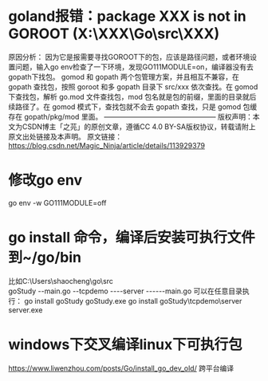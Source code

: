 # goland报错：package XXX is not in GOROOT (X:\XXX\Go\src\XXX)
原因分析：
因为它是报需要寻找GOROOT下的包，应该是路径问题，或者环境设置问题，输入go env检查了一下环境，发现GO111MODULE=on，编译器没有去gopath下找包。
gomod 和 gopath 两个包管理方案，并且相互不兼容，在 gopath 查找包，按照 goroot 和多 gopath 目录下 src/xxx 依次查找。在 gomod 下查找包，解析 go.mod 文件查找包，mod 包名就是包的前缀，里面的目录就后续路径了。在 gomod 模式下，查找包就不会去 gopath 查找，只是 gomod 包缓存在 gopath/pkg/mod 里面。
————————————————
版权声明：本文为CSDN博主「之芫」的原创文章，遵循CC 4.0 BY-SA版权协议，转载请附上原文出处链接及本声明。
原文链接：https://blog.csdn.net/Magic_Ninja/article/details/113929379

# 修改go env
go env -w GO111MODULE=off

# go install 命令，编译后安装可执行文件到~/go/bin
比如C:\Users\shaocheng\go\src\
goStudy
--main.go
--tcpdemo
----server
------main.go
可以在任意目录执行：
go install goStudy
goStudy.exe
go install goStudy\tcpdemo\server
server.exe


# windows下交叉编译linux下可执行包
https://www.liwenzhou.com/posts/Go/install_go_dev_old/
跨平台编译

